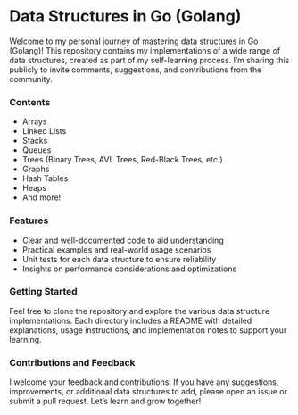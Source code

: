 # Data Structures in Go (Golang) 

Welcome to my personal journey of mastering data structures in Go (Golang)! This repository contains my implementations of a wide range of data structures, created as part of my self-learning process. I’m sharing this publicly to invite comments, suggestions, and contributions from the community.  

### Contents
- Arrays
- Linked Lists
- Stacks
- Queues
- Trees (Binary Trees, AVL Trees, Red-Black Trees, etc.)
- Graphs
- Hash Tables
- Heaps
- And more!

### Features 
- Clear and well-documented code to aid understanding
- Practical examples and real-world usage scenarios
- Unit tests for each data structure to ensure reliability
- Insights on performance considerations and optimizations

### Getting Started 
Feel free to clone the repository and explore the various data structure implementations. Each directory includes a README with detailed explanations, usage instructions, and implementation notes to support your learning. 

### Contributions and Feedback
I welcome your feedback and contributions! If you have any suggestions, improvements, or additional data structures to add, please open an issue or submit a pull request. Let’s learn and grow together!
